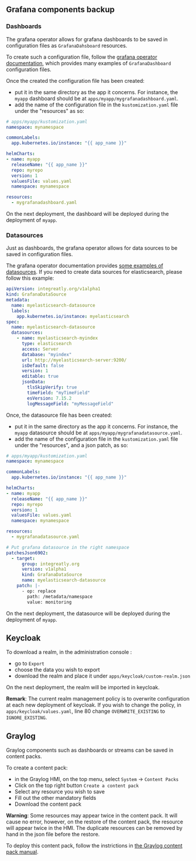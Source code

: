 ## Grafana components backup

### Dashboards

The grafana operator allows for grafana dashboards to be saved in configuration files as `GrafanaDahsboard` resources.

To create such a configuration file, follow the [grafana operator documentation](https://github.com/grafana-operator/grafana-operator/tree/master/deploy/examples/dashboards), which provides many examples of `GrafanaDashboard` configuration files.

Once the created the configuration file has been created:
- put it in the same directory as the app it concerns. For instance, the `myapp` dashboard should be at `apps/myapp/mygrafanadashboard.yaml`.
- add the name of the configuration file in the `kustomization.yaml` file under the "resources" as so:

```yaml
# apps/myapp/kustomization.yaml
namespace: mynamespace

commonLabels:
  app.kubernetes.io/instance: "{{ app_name }}"

helmCharts:
- name: myapp
  releaseName: "{{ app_name }}"
  repo: myrepo
  version: 1
  valuesFile: values.yaml
  namespace: mynamespace

resources:
  - mygrafanadashboard.yaml
```

On the next deployment, the dashboard will be deployed during the deployment of `myapp`.

### Datasources

Just as dashboards, the grafana operator allows for data sources to be saved in configuration files. 

The grafana operator documentation provides [some examples of datasources](https://github.com/grafana-operator/grafana-operator/tree/master/deploy/examples/datasources). If you need to create data sources for elasticsearch, please follow this example:

```yaml
apiVersion: integreatly.org/v1alpha1
kind: GrafanaDataSource
metadata:
  name: myelasticsearch-datasource
  labels:
    app.kubernetes.io/instance: myelasticsearch
spec:
  name: myelasticsearch-datasource
  datasources:
    - name: myelasticsearch-myindex
      type: elasticsearch
      access: Server
      database: "myindex"
      url: http://myelasticsearch-server:9200/
      isDefault: false
      version: 1
      editable: true
      jsonData:
        tlsSkipVerify: true
        timeField: "myTimeField"
        esVersion: 7.15.2
        logMessageField: "myMessageField"
```

Once, the datasource file has been created:
- put it in the same directory as the app it concerns. For instance, the `myapp` datasource should be at `apps/myapp/mygrafanadatasource.yaml`.
- add the name of the configuration file in the `kustomization.yaml` file under the "resources", and a json patch, as so:

```yaml
# apps/myapp/kustomization.yaml
namespace: mynamespace

commonLabels:
  app.kubernetes.io/instance: "{{ app_name }}"

helmCharts:
- name: myapp
  releaseName: "{{ app_name }}"
  repo: myrepo
  version: 1
  valuesFile: values.yaml
  namespace: mynamespace

resources:
  - mygrafanadatasource.yaml

# Put grafana datasource in the right namespace
patchesJson6902:
  - target:
      group: integreatly.org
      version: v1alpha1
      kind: GrafanaDataSource
      name: myelasticsearch-datasource
    patch: |-
      - op: replace
        path: /metadata/namespace
        value: monitoring
```
On the next deployment, the datasource will be deployed during the deployment of `myapp`.

## Keycloak

To download a realm, in the administration console :
- go to `Export`
- choose the data you wish to export
- download the realm and place it under `apps/keycloak/custom-realm.json`

On the next deployment, the realm will be imported in keycloak.

**Remark**: The current realm management policy is to overwrite configuration at each new deployment of keycloak. If you wish to change the policy, in `apps/keycloak/values.yaml`, line 80 change `OVERWRITE_EXISTING` to `IGNORE_EXISTING`.

## Graylog

Graylog components such as dashboards or streams can be saved in content packs.

To create a content pack:
- in the Graylog HMI, on the top menu, select `System` -> `Content Packs`
- Click on the top right button `Create a content pack`
- Select any resource you wish to save
- Fill out the other mandatory fields
- Download the content pack

**Warning**: Some resources may appear twice in the content pack. It will cause no error, however, on the restore of the content pack, the resource will appear twice in the HMI. The duplicate resources can be removed by hand in the json file before the restore.

To deploy this content pack, follow the instrictions in [the Graylog content pack  manual](Graylog%20content%20packs.md).